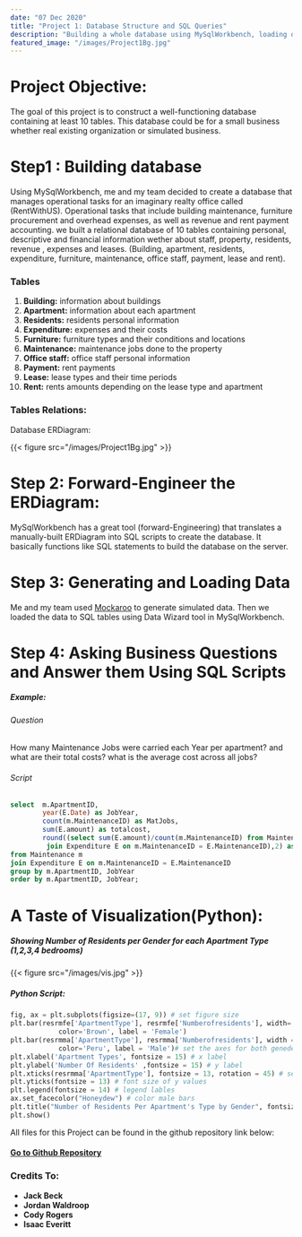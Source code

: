```yaml
---
date: "07 Dec 2020"
title: "Project 1: Database Structure and SQL Queries"
description: "Building a whole database using MySqlWorkbench, loading data and run queries"
featured_image: "/images/Project1Bg.jpg"
---
```


# Project Objective:
The goal of this project is to construct a well-functioning database containing at least 10 tables.
This database could be for a small business whether real existing organization or simulated business.
# Step1 : Building database
Using MySqlWorkbench, me and my team decided to create a database that manages operational
tasks for an imaginary realty office called (RentWithUS). Operational tasks that include building maintenance,
furniture procurement and overhead expenses, as well as revenue and rent payment accounting.
we built a relational database of 10 tables containing personal, descriptive and financial information wether about staff,
property, residents, revenue , expenses and leases.
 (Building, apartment, residents, expenditure, furniture,
  maintenance, office staff, payment, lease and rent).
### Tables
 1. **Building:** information about buildings
 2. **Apartment:** information about each apartment
 3. **Residents:** residents personal information
 4. **Expenditure:** expenses and their costs
 5. **Furniture:** furniture types and their conditions and locations
 6. **Maintenance:** maintenance jobs done to the property
 7. **Office staff:** office staff personal information
 8. **Payment:** rent payments
 9. **Lease:** lease types and their time periods
10. **Rent:** rents amounts depending on the lease type and apartment
### Tables Relations:
Database ERDiagram:

{{< figure src="/images/Project1Bg.jpg"  >}}

# Step 2: Forward-Engineer the ERDiagram:
MySqlWorkbench has a great tool (forward-Engineering) that translates a manually-built ERDiagram into SQL scripts to create the database.
It basically functions like SQL statements to build the database on the server.
# Step 3: Generating and Loading Data
Me and my team used [Mockaroo](https://www.mockaroo.com/) to generate simulated data. Then we loaded the data to SQL tables using Data Wizard tool in
MySqlWorkbench.

# Step 4: Asking Business Questions and Answer them Using SQL Scripts
##### Example:
###### Question
How many Maintenance Jobs were carried each Year per apartment? and what are their total costs? what is the average cost across all jobs?
###### Script
```SQL
select  m.ApartmentID,
        year(E.Date) as JobYear,
        count(m.MaintenanceID) as MatJobs,
        sum(E.amount) as totalcost,
        round((select sum(E.amount)/count(m.MaintenanceID) from Maintenance m
		 join Expenditure E on m.MaintenanceID = E.MaintenanceID),2) as AvgCost
from Maintenance m
join Expenditure E on m.MaintenanceID = E.MaintenanceID
group by m.ApartmentID, JobYear
order by m.ApartmentID, JobYear;
```

# A Taste of Visualization(Python):
##### Showing Number of Residents per Gender for each Apartment Type (1,2,3,4 bedrooms)
{{< figure src="/images/vis.jpg"  >}}
##### Python Script:
```Python
fig, ax = plt.subplots(figsize=(17, 9)) # set figure size
plt.bar(resrmfe['ApartmentType'], resrmfe['Numberofresidents'], width= 0.22,
            color='Brown', label = 'Female')  
plt.bar(resrmma['ApartmentType'], resrmma['Numberofresidents'], width = 0.11,
            color='Peru', label = 'Male')# set the axes for both geneders
plt.xlabel('Apartment Types', fontsize = 15) # x label
plt.ylabel('Number Of Residents' ,fontsize = 15) # y label
plt.xticks(resrmma['ApartmentType'], fontsize = 13, rotation = 45) # set x values
plt.yticks(fontsize = 13) # font size of y values
plt.legend(fontsize = 14) # legend lables
ax.set_facecolor("Honeydew") # color male bars
plt.title("Number of Residents Per Apartment's Type by Gender", fontsize = 18).set_position([0.5, 1.04]) # figure title
plt.show()
```
All files for this Project can be found in the github repository link below:

#### [Go to Github Repository](https://github.com/SamAlqarzi/Database-creation-withSQL)
### Credits To:
- **Jack Beck**
- **Jordan Waldroop**
- **Cody Rogers**
- **Isaac Everitt**
